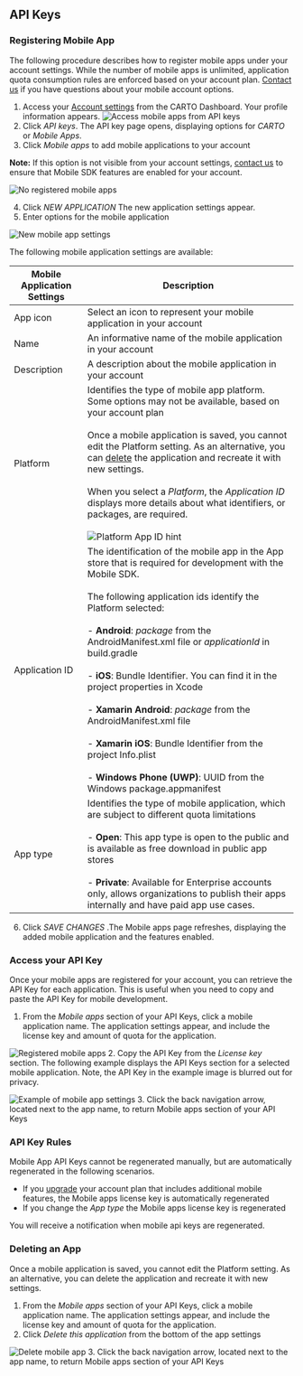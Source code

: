 ## API Keys

### Registering Mobile App

The following procedure describes how to register mobile apps under your account settings. While the number of mobile apps is unlimited, application quota consumption rules are enforced based on your account plan. [Contact us](mailto:sales@carto.com) if you have questions about your mobile account options.

1. Access your [Account settings](https://carto.com/docs/carto-editor/your-account/#how-to-access-your-account-options) from the CARTO Dashboard. Your profile information appears. 
    <span class="wrap-border"><img src="../../img/avatar.jpg" alt="Access mobile apps from API keys" /></span>
2. Click _API keys_. The API key page opens, displaying options for _CARTO_ or _Mobile Apps_.
3. Click _Mobile apps_ to add mobile applications to your account

**Note:** If this option is not visible from your account settings, [contact us](mailto:sales@carto.com) to ensure that Mobile SDK features are enabled for your account.

<span class="wrap-border"><img src="../../img/no_registered_apps.jpg" alt="No registered mobile apps" /></span>

4. Click _NEW APPLICATION_ The new application settings appear.
5. Enter options for the mobile application
 
<span class="wrap-border"><img src="../../img/new_mobile_app_settings.jpg" alt="New mobile app settings" /></span>

The following mobile application settings are available: 

Mobile Application Settings | Description
--- | ---
App icon | Select an icon to represent your mobile application in your account
Name | An informative name of the mobile application in your account
Description | A description about the mobile application in your account
Platform | Identifies the type of mobile app platform. Some options may not be available, based on your account plan<br/><br/>Once a mobile application is saved, you cannot edit the Platform setting. As an alternative, you can [delete](#deleting-an-app) the application and recreate it with new settings.<br/><br/> When you select a _Platform_, the _Application ID_ displays more details about what identifiers, or packages, are required.<br/><br/><img src="../../img/platform_appid.jpg" alt="Platform App ID hint" /> 
Application ID | The identification of the mobile app in the App store that is required for development with the Mobile SDK.<br/><br/>The following application ids identify the Platform selected:<br/><br/>- **Android**: *package* from the AndroidManifest.xml file or *applicationId* in build.gradle<br/><br/>- **iOS**: Bundle Identifier. You can find it in the project properties in Xcode<br/><br/>- **Xamarin Android**: *package* from the AndroidManifest.xml file<br/><br/>- **Xamarin iOS**: Bundle Identifier from the project Info.plist<br/><br/>- **Windows Phone (UWP)**: UUID from the Windows package.appmanifest 
App type | Identifies the type of mobile application, which are subject to different quota limitations<br/><br/>- **Open**: This app type is open to the public and is available as free download in public app stores<br/><br/>- **Private**: Available for Enterprise accounts only, allows organizations to publish their apps internally and have paid app use cases. 


6. Click _SAVE CHANGES_ .The Mobile apps page refreshes, displaying the added mobile application and the features enabled. 

### Access your API Key

Once your mobile apps are registered for your account, you can retrieve the API Key for each application. This is useful when you need to copy and paste the API Key for mobile development.

1. From the _Mobile apps_ section of your API Keys, click a mobile application name. The application settings appear, and include the license key and amount of quota for the application.

 <span class="wrap-border"><img src="../../img/registered_mobile_app.jpg" alt="Registered mobile apps" /></span>
2. Copy the API Key from the _License key_ section. The following example displays the API Keys section for a selected mobile application.  Note, the API Key in the example image is blurred out for privacy.

 <span class="wrap-border"><img src="../../img/example_settings.jpg" alt="Example of mobile app settings" /></span>
3. Click the back navigation arrow, located next to the app name, to return Mobile apps section of your API Keys

### API Key Rules

Mobile App API Keys cannot be regenerated manually, but are automatically regenerated in the following scenarios.

- If you [upgrade](/docs/carto-editor/your-account/#billing) your account plan that includes additional mobile features, the Mobile apps license key is automatically regenerated
- If you change the _App type_ the Mobile apps license key is regenerated

You will receive a notification when mobile api keys are regenerated.

### Deleting an App

Once a mobile application is saved, you cannot edit the Platform setting. As an alternative, you can delete the application and recreate it with new settings.

1. From the _Mobile apps_ section of your API Keys, click a mobile application name.  The application settings appear, and include the license key and amount of quota for the application. 
2. Click _Delete this application_ from the bottom of the app settings

 <span class="wrap-border"><img src="../../img/delete_application.jpg" alt="Delete mobile app" /></span>
3. Click the back navigation arrow, located next to the app name, to return Mobile apps section of your API Keys

